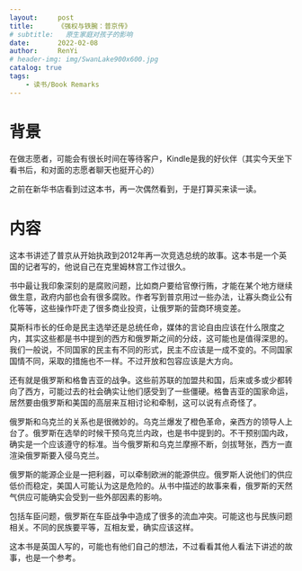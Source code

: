 ```yaml
---
layout:     post
title:      《强权与铁腕：普京传》
# subtitle:   原生家庭对孩子的影响
date:       2022-02-08
author:     RenYi
# header-img: img/SwanLake900x600.jpg
catalog: true
tags:
    - 读书/Book Remarks 
---
```


# 背景
在做志愿者，可能会有很长时间在等待客户，Kindle是我的好伙伴（其实今天坐下看书后，和对面的志愿者聊天也挺开心的）

之前在新华书店看到过这本书，再一次偶然看到，于是打算买来读一读。

# 内容

这本书讲述了普京从开始执政到2012年再一次竞选总统的故事。这本书是一个英国的记者写的，他说自己在克里姆林宫工作过很久。

书中最让我印象深刻的是腐败问题，比如商户要给官僚行贿，才能在某个地方继续做生意，政府内部也会有很多腐败。作者写到普京用过一些办法，让寡头商业公有化等等，这些操作吓走了很多商业投资，让俄罗斯的营商环境变差。

莫斯科市长的任命是民主选举还是总统任命，媒体的言论自由应该在什么限度之内，其实这些都是书中提到的西方和俄罗斯之间的分歧，这可能也是值得深思的。我们一般说，不同国家的民主有不同的形式，民主不应该是一成不变的。不同国家国情不同，采取的措施也不一样。不过开放和包容应该是大方向。

还有就是俄罗斯和格鲁吉亚的战争。这些前苏联的加盟共和国，后来或多或少都转向了西方，可能过去的社会确实让他们感受到了一些僵硬。格鲁吉亚的国家命运，居然要由俄罗斯和美国的高层来互相讨论和牵制，这可以说有点奇怪了。

俄罗斯和乌克兰的关系也是很微妙的。乌克兰爆发了橙色革命，亲西方的领导人上台了。俄罗斯在选举的时候干预乌克兰内政，也是书中提到的。不干预别国内政，确实是一个应该遵守的标准。当今俄罗斯和乌克兰摩擦不断，剑拔弩张，西方一直渲染俄罗斯要入侵乌克兰。

俄罗斯的能源企业是一把利器，可以牵制欧洲的能源供应。俄罗斯人说他们的供应低价而稳定，美国人可能认为这是危险的。从书中描述的故事来看，俄罗斯的天然气供应可能确实会受到一些外部因素的影响。

包括车臣问题，俄罗斯在车臣战争中造成了很多的流血冲突。可能这也与民族问题相关。不同的民族要平等，互相友爱，确实应该这样。

这本书是英国人写的，可能也有他们自己的想法，不过看看其他人看法下讲述的故事，也是一个参考。
